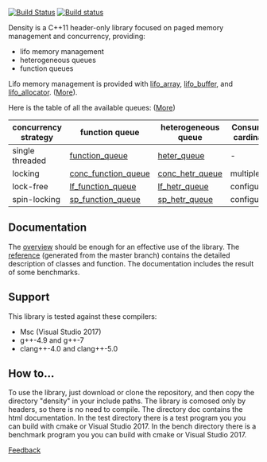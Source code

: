 [![Build Status](https://travis-ci.org/giucamp/density.svg?branch=master)](https://travis-ci.org/giucamp/density)
[![Build status](https://ci.appveyor.com/api/projects/status/td8xk69gswc6vuct?svg=true)](https://ci.appveyor.com/project/GiuseppeCampana/density)

Density is a C++11 header-only library focused on paged memory management and concurrency, providing:

- lifo memory management
- heterogeneous queues
- function queues

Lifo memory management is provided with [lifo_array](http://giucamp.github.io/density/doc/html/classdensity_1_1lifo__array.html), [lifo_buffer](http://giucamp.github.io/density/doc/html/classdensity_1_1lifo__buffer.html), and [lifo_allocator](http://giucamp.github.io/density/doc/html/classdensity_1_1lifo__allocator.html).
([More](http://giucamp.github.io/density/doc/html/intro.html#lifo)).

Here is the table of all the available queues: ([More](http://giucamp.github.io/density/doc/html/intro.html#queues))

concurrency strategy|function queue|heterogeneous queue|Consumers cardinality|Producers cardinality
--------------- |------------------ |--------------------|--------------------|--------------------
single threaded   |[function_queue](http://giucamp.github.io/density/doc/html/classdensity_1_1function__queue.html)      |[heter_queue](http://giucamp.github.io/density/doc/html/classdensity_1_1heter__queue.html)| - | -
locking         |[conc_function_queue](http://giucamp.github.io/density/doc/html/classdensity_1_1conc__function__queue.html) |[conc_hetr_queue](http://giucamp.github.io/density/doc/html/classdensity_1_1conc__heter__queue.html)|multiple|multiple
lock-free       |[lf_function_queue](http://giucamp.github.io/density/doc/html/classdensity_1_1lf__function__queue.html) |[lf_hetr_queue](http://giucamp.github.io/density/doc/html/classdensity_1_1lf__heter__queue.html)|configurable|configurable
spin-locking    |[sp_function_queue](http://giucamp.github.io/density/doc/html/classdensity_1_1sp__function__queue.html) |[sp_hetr_queue](http://giucamp.github.io/density/doc/html/classdensity_1_1sp__heter__queue.html)|configurable|configurable


## Documentation
The [overview](http://giucamp.github.io/density/doc/html/intro.html) should be enough for an effective use of the library.
The [reference](http://giucamp.github.io/density/doc/html/annotated.html) (generated from the master branch) contains the detailed description of classes and function. The documentation includes the result of some benchmarks. 

## Support
This library is tested against these compilers:
- Msc (Visual Studio 2017)
- g++-4.9 and g++-7
- clang++-4.0 and clang++-5.0

## How to...
To use the library, just download or clone the repository, and then copy the directory "density" in your include paths. The library is comosed only by headers, so there is no need to compile. The directory doc contains the html documentation.
In the test directory there is a test program you you can build with cmake or Visual Studio 2017.
In the bench directory there is a benchmark program you you can build with cmake or Visual Studio 2017.

<a href="mailto:giu.campana@gmail.com">Feedback</a>
